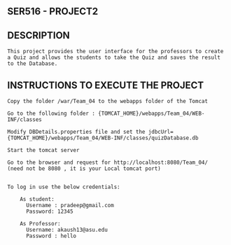 SER516 - PROJECT2
---------------------------------------------------------------------

DESCRIPTION
---------------------------------------------------------------------
	This project provides the user interface for the professors to create
	a Quiz and allows the students to take the Quiz and saves the result
	to the Database.


INSTRUCTIONS TO EXECUTE THE PROJECT
---------------------------------------------------------------------
    Copy the folder /war/Team_04 to the webapps folder of the Tomcat 
    
    Go to the following folder : {TOMCAT_HOME}/webapps/Team_04/WEB-INF/classes
    
    Modify DBDetails.properties file and set the jdbcUrl=
    {TOMCAT_HOME}/webapps/Team_04/WEB-INF/classes/quizDatabase.db
    
    Start the tomcat server
    
    Go to the browser and request for http://localhost:8080/Team_04/
    (need not be 8080 , it is your Local tomcat port)
    
    
    To log in use the below credentials: 
    
        As student:
          Username : pradeep@gmail.com 
          Password: 12345

        As Professor: 
          Username: akaush13@asu.edu 
          Password : hello
